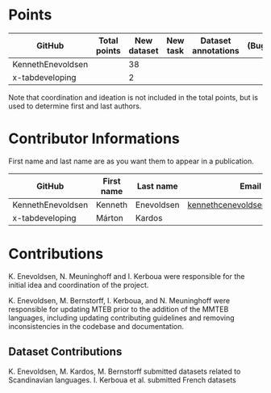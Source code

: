# Points

| GitHub            | Total points | New dataset | New task | Dataset annotations | (Bug)fixes | Running Models | Review PR |  Paper Writing |
| ----------------- | ------------ | ----------- | -------- | ------------------- | ---------- | -------------- |  -------- | -------------- |
| KennethEnevoldsen |              |   38        |          |                     |            |                |           |                |
| x-tabdeveloping   |              |    2        |          |                     |            |                |           |                |

Note that coordination and ideation is not included in the total points, but is used to determine first and last authors. 

# Contributor Informations

First name and last name are as you want them to appear in a publication.

| GitHub            | First name | Last name  | Email                        | User on openreview   |
| ----------------- | ---------- | ---------- | ---------------------------- | -------------------- |
| KennethEnevoldsen | Kenneth    | Enevoldsen | kennethcenevoldsen@gmail.com | ~Kenneth_Enevoldsen1 |
| x-tabdeveloping   | Márton     | Kardos     |                              | ~Márton_Kardos1      |


# Contributions

<!-- We provide this is written form, as it will appear in a paper. Exact contributions can we reviewed in the PR history -->

K. Enevoldsen, N. Meuninghoff and I. Kerboua were responsible for the initial idea and coordination of the project. 
<!-- I imagine there is more people here that needs to be added -->
K. Enevoldsen, M. Bernstorff, I. Kerboua, and N. Meuninghoff were responsible for updating MTEB prior to the addition of the MMTEB languages, including updating contributing guidelines and removing inconsistencies in the codebase and documentation.

## Dataset Contributions
K. Enevoldsen, M. Kardos, M. Bernstorff submitted datasets related to Scandinavian languages.
I. Kerboua et al. submitted French datasets 
<!-- Imens will you add the remaining people where relevant? -->

